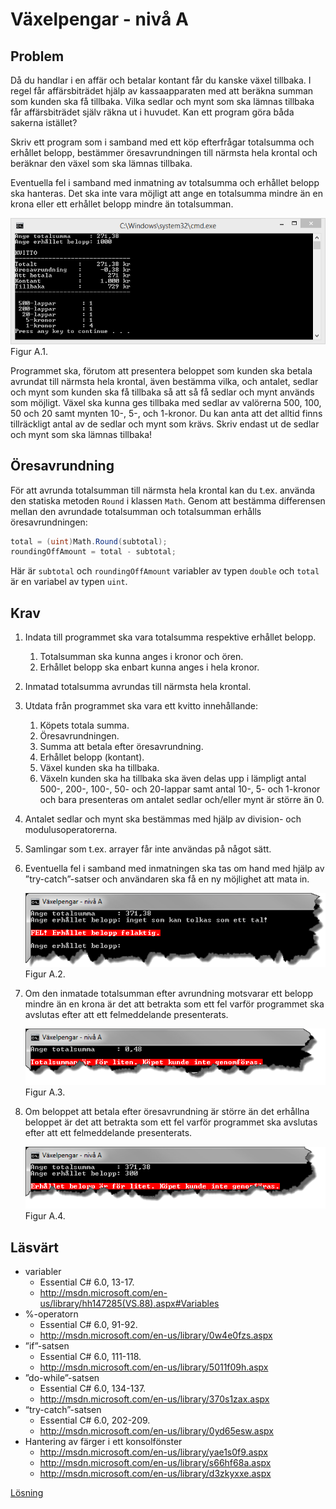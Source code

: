 # Växelpengar - nivå A

## Problem

Då du handlar i en affär och betalar kontant får du kanske växel tillbaka. I regel får affärsbiträdet hjälp av kassaapparaten med att beräkna summan som kunden ska få tillbaka. Vilka sedlar och mynt som ska lämnas tillbaka får affärsbiträdet själv räkna ut i huvudet. Kan ett program göra båda sakerna istället?

Skriv ett program som i samband med ett köp efterfrågar totalsumma och erhållet belopp, bestämmer öresavrundningen till närmsta hela krontal och beräknar den växel som ska lämnas tillbaka.

Eventuella fel i samband med inmatning av totalsumma och erhållet belopp ska hanteras. Det ska inte vara möjligt att ange en totalsumma mindre än en krona eller ett erhållet belopp mindre än totalsumman.

![ScreenShot A](../bilder/a-bilder/countBackChange_A.png)
Figur A.1.

Programmet ska, förutom att presentera beloppet som kunden ska betala avrundat till närmsta hela krontal, även bestämma vilka, och antalet, sedlar och mynt som kunden ska få tillbaka så att så få sedlar och mynt används som möjligt.
Växel ska kunna ges tillbaka med sedlar av valörerna 500, 100, 50 och 20 samt mynten 10-, 5-, och 1-kronor. Du kan anta att det alltid finns tillräckligt antal av de sedlar och mynt som krävs. Skriv endast ut de sedlar och mynt som ska lämnas tillbaka!

## Öresavrundning

För att avrunda totalsumman till närmsta hela krontal kan du t.ex. använda den statiska metoden `Round` i klassen `Math`. Genom att bestämma differensen mellan den avrundade totalsumman och totalsumman erhålls öresavrundningen:

```c#
total = (uint)Math.Round(subtotal);
roundingOffAmount = total - subtotal;
```

Här är ```subtotal``` och ```roundingOffAmount``` variabler av typen ```double``` och ```total``` är en variabel av typen ```uint```.

## Krav

1. Indata till programmet ska vara totalsumma respektive erhållet belopp.
	1. Totalsumman ska kunna anges i kronor och ören.
	2. Erhållet belopp ska enbart kunna anges i hela kronor.
2. Inmatad totalsumma avrundas till närmsta hela krontal.
3. Utdata från programmet ska vara ett kvitto innehållande:
	1. Köpets totala summa.
	2. Öresavrundningen.
	3. Summa att betala efter öresavrundning.
	4. Erhållet belopp (kontant).
	5. Växel kunden ska ha tillbaka.
	6. Växeln kunden ska ha tillbaka ska även delas upp i lämpligt antal 500-, 200-, 100-, 50- och 20-lappar samt antal 10-, 5- och 1-kronor och bara presenteras om antalet sedlar och/eller mynt är större än 0.
4. Antalet sedlar och mynt ska bestämmas med hjälp av division- och modulusoperatorerna.
5. Samlingar som t.ex. arrayer får inte användas på något sätt.
6. Eventuella fel i samband med inmatningen ska tas om hand med hjälp av ”try-catch”-satser och användaren ska få en ny möjlighet att mata in.

	![ScreenShot A](../bilder/a-bilder/errorMessage_A2.png)
	Figur A.2.
7. Om den inmatade totalsumman efter avrundning motsvarar ett belopp mindre än en krona är det att betrakta som ett fel varför programmet ska avslutas efter att ett felmeddelande presenterats.
 
	![ScreenShot A](../bilder/a-bilder/errorMessage_A3.png)
	Figur A.3.

8. Om beloppet att betala efter öresavrundning är större än det erhållna beloppet är det att betrakta som ett fel varför programmet ska avslutas efter att ett felmeddelande presenterats.
 
	![ScreenShot A](../bilder/a-bilder/errorMessage_A4.png)
	Figur A.4.


## Läsvärt

- variabler
	- Essential C# 6.0, 13-17.
	- http://msdn.microsoft.com/en-us/library/hh147285(VS.88).aspx#Variables
- %-operatorn
	- Essential C# 6.0, 91-92.
	- http://msdn.microsoft.com/en-us/library/0w4e0fzs.aspx
- ”if”-satsen
	- Essential C# 6.0, 111-118.
	- http://msdn.microsoft.com/en-us/library/5011f09h.aspx
- ”do-while”-satsen
	- Essential C# 6.0, 134-137.
	- http://msdn.microsoft.com/en-us/library/370s1zax.aspx
- “try-catch”-satsen
	- Essential C# 6.0, 202-209.
	- http://msdn.microsoft.com/en-us/library/0yd65esw.aspx
- Hantering av färger i ett konsolfönster
	- http://msdn.microsoft.com/en-us/library/yae1s0f9.aspx
	- http://msdn.microsoft.com/en-us/library/s66hf68a.aspx
	- http://msdn.microsoft.com/en-us/library/d3zkyxxe.aspx

[Lösning](losning/)
